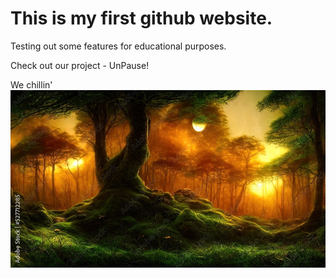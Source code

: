 # This is my first github website.

Testing out some features for educational purposes.

Check out our project - UnPause!

We chillin'
<picture>
  <img alt="mossy_forest" src="pictures\mossy_forest.jpg">
</picture>

